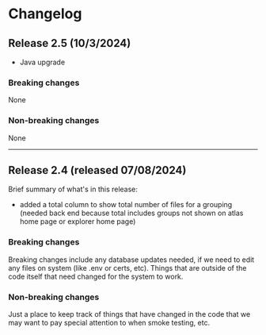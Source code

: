 # Changelog

## Release 2.5 (10/3/2024)
- Java upgrade

### Breaking changes
None

### Non-breaking changes
None

------
## Release 2.4 (released 07/08/2024)
Brief summary of what's in this release:
- added a total column to show total number of files for a grouping (needed back end because total includes groups not shown on atlas home page or explorer home page)

### Breaking changes

Breaking changes include any database updates needed, if we need to edit any files on system (like .env or certs, etc). Things that are outside of the code itself that need changed for the system to work.


### Non-breaking changes

Just a place to keep track of things that have changed in the code that we may want to pay special attention to when smoke testing, etc.
